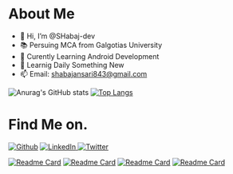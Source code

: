 # About Me
- 👋 Hi, I’m @SHabaj-dev
- :books: Persuing MCA from Galgotias University
- 👀 Curently Learning Android Development
- 🌱 Learnig Daily Something New
- 📫 Email: shabajansari843@gmail.com

![Anurag's GitHub stats](https://github-readme-stats.vercel.app/api?username=SHabaj-dev&show_icons=true&theme=dark)
[![Top Langs](https://github-readme-stats.vercel.app/api/top-langs/?username=SHabaj-dev&show_icon=true&theme=dark)](https://github.com/SHabaj-dev/github-readme-stats)



# Find Me on. 
<p>
  <a href="https://github.com/SHabaj-dev" target="_blank"><img alt="Github" src="https://img.shields.io/badge/GitHub-%2312100E.svg?&style=for-the-badge&logo=Github&logoColor=white" /></a> 
  <a href="https://www.linkedin.com/in/shabaj-ansari-696426202/" target="_blank"><img alt="LinkedIn" src="https://img.shields.io/badge/linkedin-%230077B5.svg?&style=for-the-badge&logo=linkedin&logoColor=white" /> 
  <a href="https://twitter.com/shabajansari843" target="_blank"><img alt="Twitter" src="https://img.shields.io/badge/Twitter-%231DA1F2.svg?style=for-the-badge&logo=Twitter&logoColor=white" /> 
  
</p>

[![Readme Card](https://github-readme-stats.vercel.app/api/pin/?username=SHabaj-dev&repo=DSA&theme=dark)](https://github.com/SHabaj-dev/DSA)
[![Readme Card](https://github-readme-stats.vercel.app/api/pin/?username=SHabaj-dev&repo=Advance-Java&theme=dark)](https://github.com/SHabaj-dev/Advance-Java)
[![Readme Card](https://github-readme-stats.vercel.app/api/pin/?username=SHabaj-dev&repo=Android&theme=dark)](https://github.com/SHabaj-dev/Android)
[![Readme Card](https://github-readme-stats.vercel.app/api/pin/?username=SHabaj-dev&repo=Android_Kotlin&theme=dark)](https://github.com/SHabaj-dev/Android_Kotlin)
    




<!---
![Shabaj Ansari's github stats](https://github-readme-stats.vercel.app/api?username=SHabaj-dev)
SHabaj-dev/SHabaj-dev is a ✨ special ✨ repository because its `README.md` (this file) appears on your GitHub profile.
You can click the Preview link to take a look at your changes.
--->
